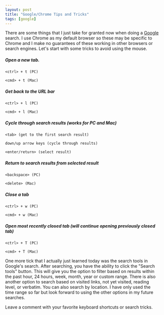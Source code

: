 ```yaml
---
layout: post
title: "Google/Chrome Tips and Tricks"
tags: [google]
---
```


There are some things that I just take for granted now when doing a
[Google](http://google.com) search. I use Chrome as my default browser so these
may be specific to Chrome and I make no guarantees of these working in other
browsers or search engines. Let's start with some tricks to avoid using the mouse.

##### Open a new tab.

  `<ctrl> + t (PC)`

  `<cmd> + t (Mac)`

##### Get back to the URL bar

  `<ctrl> + l (PC)`

  `<cmd> + l (Mac)`

##### Cycle through search results (works for PC and Mac)

  `<tab> (get to the first search result)`

  `down/up arrow keys (cycle through results)`

  `<enter/return> (select result)`

##### Return to search results from selected result

  `<backspace> (PC)`

  `<delete> (Mac)`

##### Close a tab

  `<ctrl> + w (PC)`

  `<cmd> + w (Mac)`

##### Open most recently closed tab (will continue opening previously closed tab)

  `<ctrl> + T (PC)`

  `<cmd> + T (Mac)`

One more tick that I actually just learned today was the search tools in Google's
search. After searching, you have the ability to click the "Search tools"
button. This will give you the option to filter based on results within the
past hour, 24 hours, week, month, year or custom range. There is also another
option to search based on visited links, not yet visited, reading level, or
verbatim. You can also search by location. I have only used the time range so
far but look forward to using the other options in my future searches.

Leave a comment with your favorite keyboard shortcuts or search tricks.
